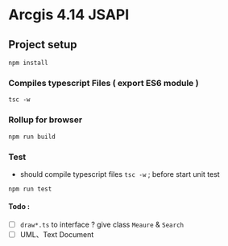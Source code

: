# Arcgis 4.14 JSAPI

## Project setup
```
npm install
```

### Compiles typescript Files ( export ES6 module ) 
```
tsc -w
```

### Rollup for browser
```
npm run build
```

### Test
* should compile typescript files `tsc -w` ; before start unit test 
```
npm run test
```

<!-- ### About -->

#### Todo :
- [ ] `draw*.ts` to interface ? give class `Meaure` & `Search`
- [ ] UML、Text Document